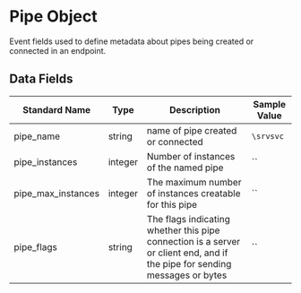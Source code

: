 # Pipe Object

Event fields used to define metadata about pipes being created or connected in an endpoint.

## Data Fields

| Standard Name | Type | Description | Sample Value |
|--------|---------|-------|-------|
| pipe_name          | string  | name of pipe created or connected                                                                                          | `\srvsvc` |
| pipe_instances     | integer | Number of instances of the named pipe                                                                                      | ``        |
| pipe_max_instances | integer | The maximum number of instances creatable for this pipe                                                                    | ``        |
| pipe_flags         | string  | The flags indicating whether this pipe connection is a server or client end, and if the pipe for sending messages or bytes | ``        |
